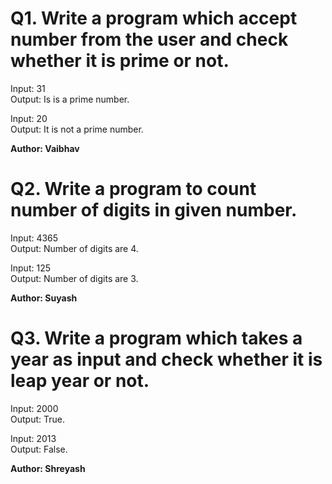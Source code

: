 # Q1. Write a program which accept number from the user and check whether it is prime or not.

Input: 31\
Output: Is is a prime number.

Input: 20\
Output: It is not a prime number.

**Author: Vaibhav**

# Q2. Write a program to count number of digits in given number.

Input: 4365\
Output: Number of digits are 4.

Input: 125\
Output: Number of digits are 3.

**Author: Suyash**

# Q3. Write a program which takes a year as input and check whether it is leap year or not.

Input: 2000\
Output: True.

Input: 2013\
Output: False.

**Author: Shreyash**
